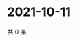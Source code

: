 # 2021-10-11

共 0 条

<!-- BEGIN WEIBO -->
<!-- 最后更新时间 Mon Oct 11 2021 07:08:13 GMT+0800 (China Standard Time) -->

<!-- END WEIBO -->
